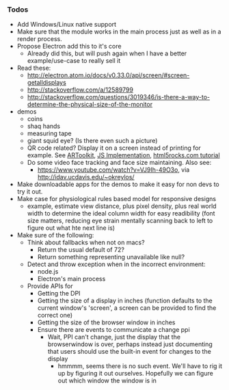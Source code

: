 ### Todos
  - Add Windows/Linux native support
  - Make sure that the module works in the main process just as well as in a render process.
  - Propose Electron add this to it's core
    - Already did this, but will push again when I have a better example/use-case to really sell it
  - Read these:
    - http://electron.atom.io/docs/v0.33.0/api/screen/#screen-getalldisplays
    - http://stackoverflow.com/a/12589799
    - http://stackoverflow.com/questions/3019346/is-there-a-way-to-determine-the-physical-size-of-the-monitor
  - demos
    - coins
    - shaq hands
    - measuring tape
    - giant squid eye? (Is there even such a picture)
    - QR code related? Display it on a screen instead of printing for example. See [ARToolkit](http://www.artoolkit.org/documentation/doku.php?id=2_Configuration:config_camera_calibration), [JS Implementation](https://github.com/kig/JSARToolKit), [html5rocks.com tutorial](http://www.html5rocks.com/en/tutorials/webgl/jsartoolkit_webrtc/)
    - Do some video face tracking and face size maintaining. Also see:
      - https://www.youtube.com/watch?v=VJ9Ih-49O3o, via http://idav.ucdavis.edu/~okreylos/
  - Make downloadable apps for the demos to make it easy for non devs to try it out.
  - Make case for physiological rules based model for responsive designs
    - example, estimate view distance, plus pixel density, plus real world width to determine the ideal column width for easy readibility (font size matters, reducing eye strain mentally scanning back to left to figure out what hte next line is)
  - Make sure of the following:
    - Think about fallbacks when not on macs?
      - Return the usual default of 72?
      - Return something representing unavailable like null?
    - Detect and throw exception when in the incorrect environment:
      - node.js
      - Electron's main process
    - Provide APIs for
      - Getting the DPI
      - Getting the size of a display in inches (function defaults to the current window's 'screen', a screen can be provided to find the correct one)
      - Getting the size of the browser window in inches
      - Ensure there are events to communicate a change ppi
        - Wait, PPI can't change, just the display that the browserwindow is over,
          perhaps instead just documenting that users should use the built-in event for changes to the display
          - hmmmm, seems there is no such event. We'll have to rig it up by figuring it out ourselves. Hopefully we can figure out which window the window is in
